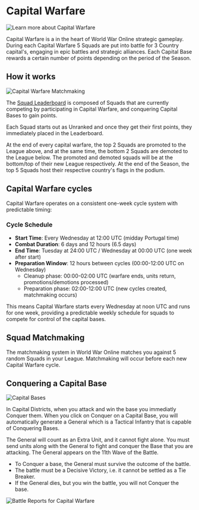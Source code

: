 # Capital Warfare

![Learn more about Capital Warfare](../assets/images/header_capital.webp "Capital Warfare")

Capital Warfare is a in the heart of World War Online strategic gameplay. During each Capital
Warfare 5 Squads are put into battle for 3 Country capital's, engaging in epic battles and strategic
alliances. Each Capital Base rewards a certain number of points depending on the period of the
Season.

## How it works

![Capital Warfare Matchmaking](../assets/images/capital_warfare_panels.webp "Matchmaking")

The [Squad Leaderboard](leaderboard-squad.md) is composed of Squads that are currently competing by
participating in Capital Warfare, and conquering Capital Bases to gain points.

Each Squad starts out as Unranked and once they get their first points, they immediately placed in
the Leaderboard.

At the end of every capital warfare, the top 2 Squads are promoted to the League above, and at the
same time, the bottom 2 Squads are demoted to the League below. The promoted and demoted squads will
be at the bottom/top of their new League respectively. At the end of the Season, the top 5 Squads
host their respective country's flags in the podium.

## Capital Warfare cycles

Capital Warfare operates on a consistent one-week cycle system with predictable timing:

### Cycle Schedule

- **Start Time**: Every Wednesday at 12:00 UTC (midday Portugal time)
- **Combat Duration**: 6 days and 12 hours (6.5 days)
- **End Time**: Tuesday at 24:00 UTC / Wednesday at 00:00 UTC (one week after start)
- **Preparation Window**: 12 hours between cycles (00:00-12:00 UTC on Wednesday)
  - Cleanup phase: 00:00-02:00 UTC (warfare ends, units return, promotions/demotions processed)
  - Preparation phase: 02:00-12:00 UTC (new cycles created, matchmaking occurs)

This means Capital Warfare starts every Wednesday at noon UTC and runs for one week, providing a predictable weekly schedule for squads to compete for control of the capital bases.

## Squad Matchmaking

The matchmaking system in World War Online matches you against 5 random Squads in your League.
Matchmaking will occur before each new Capital Warfare cycle.

## Conquering a Capital Base

![Capital Bases](../assets/images/capital_bases.webp "Capital Bases")

In Capital Districts, when you attack and win the base you immediatly Conquer them. When you click
on Conquer on a Capital Base, you will automatically generate a General which is a Tactical Infantry
that is capable of Conquering Bases.

The General will count as an Extra Unit, and it cannot fight alone. You must send units along with
the General to fight and conquer the Base that you are attacking. The General appears on the 11th
Wave of the Battle.

-   To Conquer a base, the General must survive the outcome of the battle.
-   The battle must be a Decisive Victory, i.e. it cannot be settled as a Tie Breaker.
-   If the General dies, but you win the battle, you will not Conquer the base.

![Battle Reports for Capital Warfare](../assets/images/warfare_report.webp "Capital Warfare Report")
